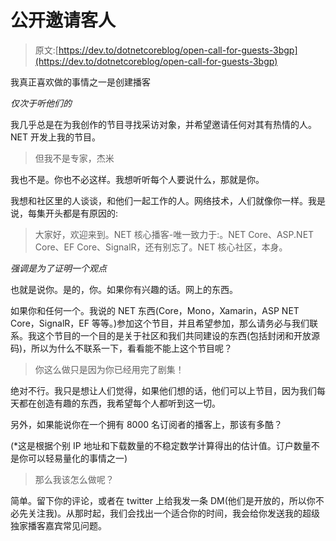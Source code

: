 # 公开邀请客人

> 原文:[https://dev.to/dotnetcoreblog/open-call-for-guests-3bgp](https://dev.to/dotnetcoreblog/open-call-for-guests-3bgp)

我真正喜欢做的事情之一是创建播客

*仅次于听他们的*

我几乎总是在为我创作的节目寻找采访对象，并希望邀请任何对其有热情的人。NET 开发上我的节目。

> 但我不是专家，杰米

我也不是。你也不必这样。我想听听每个人要说什么，那就是你。

我想和社区里的人谈谈，和他们一起工作的人。网络技术，人们就像你一样。我是说，每集开头都是有原因的:

> 大家好，欢迎来到。NET 核心播客-唯一致力于:。NET Core、ASP.NET Core、EF Core、SignalR，还有别忘了。NET 核心社区，本身。

*强调是为了证明一个观点*

也就是说你。是的，你。如果你有兴趣的话。网上的东西。

如果你和任何一个。我说的 NET 东西(Core，Mono，Xamarin，ASP NET Core，SignalR，EF 等等。)参加这个节目，并且希望参加，那么请务必与我们联系。我这个节目的一个目的是关于社区和我们共同建设的东西(包括封闭和开放源码)，所以为什么不联系一下，看看能不能上这个节目呢？

> 你这么做只是因为你已经用完了剧集！

绝对不行。我只是想让人们觉得，如果他们想的话，他们可以上节目，因为我们每天都在创造有趣的东西，我希望每个人都听到这一切。

另外，如果能说你在一个拥有 8000 名订阅者的播客上，那该有多酷？

(*这是根据个别 IP 地址和下载数量的不稳定数学计算得出的估计值。订户数量不是你可以轻易量化的事情之一)

> 那么我该怎么做呢？

简单。留下你的评论，或者在 twitter 上给我发一条 DM(他们是开放的，所以你不必先关注我)。从那时起，我们会找出一个适合你的时间，我会给你发送我的超级独家播客嘉宾常见问题。